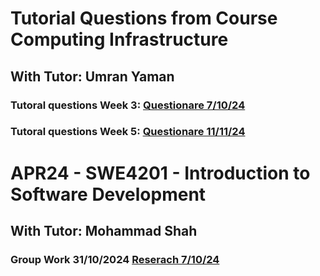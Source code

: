 # Tutorial Questions from Course Computing Infrastructure

## With Tutor: Umran Yaman

### Tutoral questions Week 3: [Questionare 7/10/24](/APR24_SWE4202-Computing%20Infrastructure/Tutorial%20Questions%207-9-24/Tutorial%20Questions%207-9-24.md)
### Tutoral questions Week 5: [Questionare 11/11/24](/APR24_SWE4202-Computing%20Infrastructure/Tutorial%20Questions%2011-11-24/Tutorial%20Questions%2011-11-24.md)


# APR24 - SWE4201 - Introduction to Software Development
## With Tutor: Mohammad Shah

### Group Work 31/10/2024 [Reserach 7/10/24](/APR24_SWE4201_Introduction%20to%20Software%20Development/Group%20Work%2031-10-2024.md)